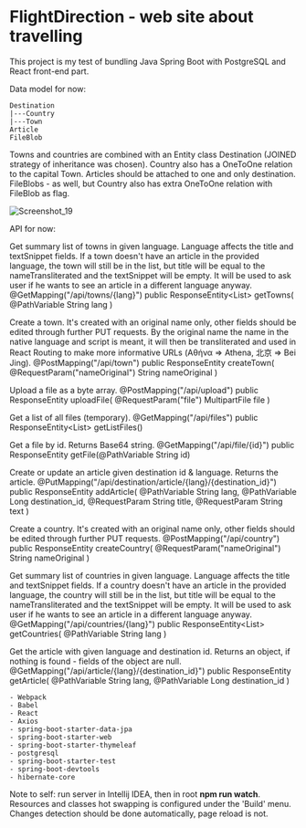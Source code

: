 # FlightDirection - web site about travelling

This project is my test of bundling Java Spring Boot with PostgreSQL and React front-end part.

Data model for now:

	Destination
	|---Country
	|---Town
	Article
	FileBlob

Towns and countries are combined with an Entity class Destination (JOINED strategy of inheritance was chosen). Country also has a OneToOne relation to the capital Town.
Articles should be attached to one and only destination. FileBlobs - as well, but Country also has extra OneToOne relation with FileBlob as flag.

![Screenshot_19](https://user-images.githubusercontent.com/65328222/158078612-fd678c3b-f70f-46d8-bf16-b9135bd7553b.png)

API for now:

Get summary list of towns in given language. Language affects the title and textSnippet fields. If a town doesn't have an article in the provided language, the town will still be in the list, but title will be equal to the nameTransliterated and the textSnippet will be empty. It will be used to ask user if he wants to see an article in a different language anyway.
@GetMapping("/api/towns/{lang}")
public ResponseEntity<List<ResponseTownPreview>> getTowns(
	@PathVariable String lang
)

Create a town. It's created with an original name only, other fields should be edited through further PUT requests. By the original name the name in the native language and script is meant, it will then be transliterated and used in React Routing to make more informative URLs (Αθήνα => Athena, 北京 => Bei Jing).
@PostMapping("/api/town")
public ResponseEntity<ResponseNewDestination> createTown(
	@RequestParam("nameOriginal") String nameOriginal
)

Upload a file as a byte array.
@PostMapping("/api/upload")
public ResponseEntity<ResponseMessage> uploadFile(
	@RequestParam("file") MultipartFile file
)

Get a list of all files (temporary).
@GetMapping("/api/files")
public ResponseEntity<List<ResponseFile>> getListFiles()

Get a file by id. Returns Base64 string.
@GetMapping("/api/file/{id}")
public ResponseEntity<String> getFile(@PathVariable String id)

Create or update an article given destination id & language. Returns the article.
@PutMapping("/api/destination/article/{lang}/{destination_id}")
public ResponseEntity<ResponseArticle> addArticle(
	@PathVariable String lang,
	@PathVariable Long destination_id,
	@RequestParam String title,
	@RequestParam String text
)

Create a country. It's created with an original name only, other fields should be edited through further PUT requests.
@PostMapping("/api/country")
public ResponseEntity<ResponseNewDestination> createCountry(
	@RequestParam("nameOriginal") String nameOriginal
)

Get summary list of countries in given language. Language affects the title and textSnippet fields. If a country doesn't have an article in the provided language, the country will still be in the list, but title will be equal to the nameTransliterated and the textSnippet will be empty. It will be used to ask user if he wants to see an article in a different language anyway.
@GetMapping("/api/countries/{lang}")
public ResponseEntity<List<ResponseCountryPreview>> getCountries(
	@PathVariable String lang
)

Get the article with given language and destination id. Returns an object, if nothing is found - fields of the object are null.
@GetMapping("/api/article/{lang}/{destination_id}")
public ResponseEntity<ResponseArticle> getArticle(
	@PathVariable String lang,
	@PathVariable Long destination_id
)

	- Webpack
	- Babel
	- React
	- Axios
	- spring-boot-starter-data-jpa
	- spring-boot-starter-web
	- spring-boot-starter-thymeleaf
	- postgresql
	- spring-boot-starter-test
	- spring-boot-devtools
	- hibernate-core

Note to self: run server in Intellij IDEA, then in root **npm run watch**. Resources and classes hot swapping is configured under the 'Build' menu. Changes detection should be done automatically, page reload is not.
